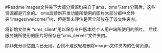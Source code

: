 #Readme
images文件夹下大部分资源均来自于ams，oms与ams分离后，这些资源都是冗余的。
oms后续新开发功能所使用的图片大部分都中文件夹“images/welcome/”内，但是暂未评估是否全部放在了该文件夹内。

将新增文件夹 “oms_client”用以保存专户版本给个人用户端所使用的图片。
后续服务端所使用的图片将保存在“oms_server”文件夹内。

除非充分评估图片已无用，否则不建议轻易删除images文件夹内的任何资源。
